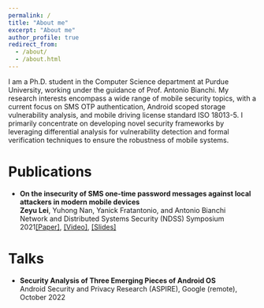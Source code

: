 ```yaml
---
permalink: /
title: "About me"
excerpt: "About me"
author_profile: true
redirect_from: 
  - /about/
  - /about.html
---
```


I am a Ph.D. student in the Computer Science department at Purdue University, working under the guidance of Prof. Antonio Bianchi. My research interests encompass a wide range of mobile security topics, with a current focus on SMS OTP authentication, Android scoped storage vulnerability analysis, and mobile driving license standard ISO 18013-5. I primarily concentrate on developing novel security frameworks by leveraging differential analysis for vulnerability detection and formal verification techniques to ensure the robustness of mobile systems.


Publications
======
<ul>
	<li><b>On the insecurity of SMS one-time password messages against local attackers in modern mobile devices</b>
			<br/>
			<b>Zeyu Lei</b>, Yuhong Nan, Yanick Fratantonio, and Antonio Bianchi
			<br/>
			Network and Distributed Systems Security (NDSS) Symposium 2021<a href="https://www.ndss-symposium.org/wp-content/uploads/ndss2021_3B-4_24212_paper.pdf">[Paper]</a>, <a href="https://www.youtube.com/watch?v=LRbqWVsKHrU&list=PLfUWWM-POgQu1EkKkAqZ310exzJs7YZmM&index=4">[Video]</a>, <a href="https://docs.google.com/presentation/d/1nyROsBDJEcOiJRRXv3ncgNyt2oPMYkeaeXTOpeg9EjI/edit?usp=sharing">[Slides]</a> 
			<br/>
	</li>
</ul>

Talks
======
<ul>
	<li><b>Security Analysis of Three Emerging Pieces of Android OS</b>
			<br/>
			Android Security and Privacy Research (ASPIRE), Google (remote), October 2022
			<br/>
	</li>
</ul>
